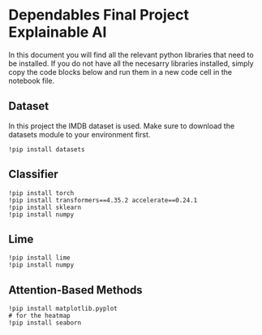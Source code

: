 
#  Dependables Final Project Explainable AI

In this document you will find all the relevant python libraries that need to be installed.
If you do not have all the necesarry libraries installed, simply copy the code blocks below
and run them in a new code cell in the notebook file.

## Dataset

In this project the IMDB dataset is used.  Make sure to download the datasets module to your environment first.
```
!pip install datasets
```

## Classifier

```
!pip install torch
!pip install transformers==4.35.2 accelerate==0.24.1
!pip install sklearn
!pip install numpy
```

## Lime

```
!pip install lime
!pip install numpy
```

## Attention-Based Methods
```
!pip install matplotlib.pyplot
# for the heatmap
!pip install seaborn
```
